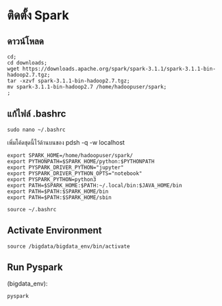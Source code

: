 # ติดตั้ง Spark

## ดาวน์โหลด
```
cd;
cd downloads;
wget https://downloads.apache.org/spark/spark-3.1.1/spark-3.1.1-bin-hadoop2.7.tgz;
tar -xzvf spark-3.1.1-bin-hadoop2.7.tgz;
mv spark-3.1.1-bin-hadoop2.7 /home/hadoopuser/spark;
;
```

## แก้ไฟล์ .bashrc
```
sudo nano ~/.bashrc
```
เพิ่มโค้ดชุดนี้ไว้ด้านบนของ pdsh -q -w localhost
```
export SPARK_HOME=/home/hadoopuser/spark/
export PYTHONPATH=$SPARK_HOME/python:$PYTHONPATH
export PYSPARK_DRIVER_PYTHON="jupyter"
export PYSPARK_DRIVER_PYTHON_OPTS="notebook"
export PYSPARK_PYTHON=python3
export PATH=$SPARK_HOME:$PATH:~/.local/bin:$JAVA_HOME/bin
export PATH=$PATH:$SPARK_HOME/bin
export PATH=$PATH:$SPARK_HOME/sbin
```
```
source ~/.bashrc
```

## Activate Environment
```
source /bigdata/bigdata_env/bin/activate
```

## Run Pyspark
(bigdata_env):
```
pyspark
```